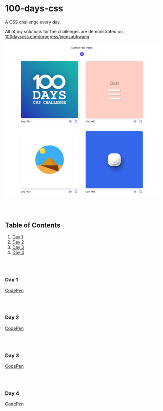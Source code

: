 # 100-days-css
A CSS challenge every day.

All of my solutions for the challenges are demonstrated on [100dayscss.com/progress/joonsubhwang](https://100dayscss.com/progress/joonsubhwang).

![Submitted Pens](https://raw.githubusercontent.com/JoonsubHwang/100-days-css/main/submitted-pens.png)

<br/><br/>


## Table of Contents
1. [Day 1](#Day-1) 
2. [Day 2](#Day-2)
3. [Day 3](#Day-3)
4. [Day 4](#Day-4)

<br/><br/>



### Day 1

[CodePen](https://codepen.io/joonsubhwang/pen/yLpXdOg)

<br/><br/>



### Day 2

[CodePen](https://codepen.io/joonsubhwang/pen/yLpzzNG)

<br/><br/>




### Day 3

[CodePen](https://codepen.io/joonsubhwang/pen/QWaOjMW)

<br/><br/>




### Day 4

[CodePen](https://codepen.io/joonsubhwang/pen/xxpjxOo)

<br/><br/>



